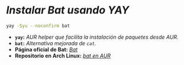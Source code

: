 <!-- Autor: Daniel Benjamin Perez Morales -->
<!-- GitHub: https://github.com/DanielPerezMoralesDev13 -->
<!-- Correo electrónico: danielperezdev@proton.me -->

# ***Instalar Bat usando YAY***

```bash
yay -Syu --noconfirm bat
```

- **`yay`:** *AUR helper que facilita la instalación de paquetes desde AUR.*
- **`bat`:** *Alternativa mejorada de `cat`.*
- **Página oficial de Bat:** *[Bat](https://github.com/sharkdp/bat "https://github.com/sharkdp/bat")*
- **Repositorio en Arch Linux:** *[bat en AUR](https://archlinux.org/packages/extra/x86_64/bat/ "https://archlinux.org/packages/extra/x86_64/bat/")*
